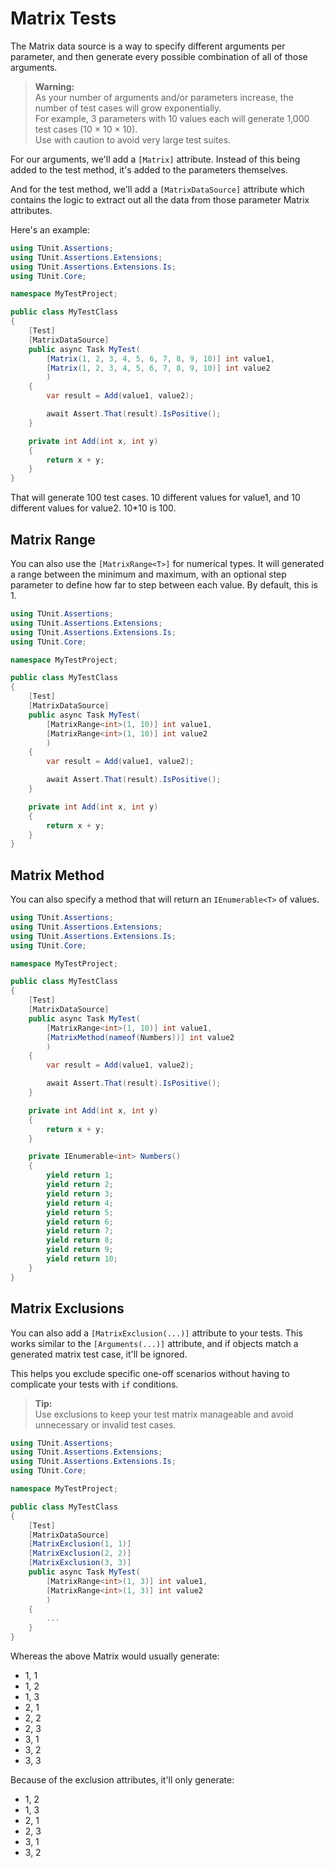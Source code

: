 # Matrix Tests

The Matrix data source is a way to specify different arguments per parameter, and then generate every possible combination of all of those arguments.

> **Warning:**  
> As your number of arguments and/or parameters increase, the number of test cases will grow exponentially.  
> For example, 3 parameters with 10 values each will generate 1,000 test cases (10 × 10 × 10).  
> Use with caution to avoid very large test suites.

For our arguments, we'll add a `[Matrix]` attribute. Instead of this being added to the test method, it's added to the parameters themselves.

And for the test method, we'll add a `[MatrixDataSource]` attribute which contains the logic to extract out all the data from those parameter Matrix attributes.

Here's an example:

```csharp
using TUnit.Assertions;
using TUnit.Assertions.Extensions;
using TUnit.Assertions.Extensions.Is;
using TUnit.Core;

namespace MyTestProject;

public class MyTestClass
{
    [Test]
    [MatrixDataSource]
    public async Task MyTest(
        [Matrix(1, 2, 3, 4, 5, 6, 7, 8, 9, 10)] int value1,
        [Matrix(1, 2, 3, 4, 5, 6, 7, 8, 9, 10)] int value2
        )
    {
        var result = Add(value1, value2);

        await Assert.That(result).IsPositive();
    }

    private int Add(int x, int y)
    {
        return x + y;
    }
}
```

That will generate 100 test cases. 10 different values for value1, and 10 different values for value2. 10\*10 is 100.

## Matrix Range

You can also use the `[MatrixRange<T>]` for numerical types. It will generated a range between the minimum and maximum, with an optional step parameter to define how far to step between each value. By default, this is 1.

```csharp
using TUnit.Assertions;
using TUnit.Assertions.Extensions;
using TUnit.Assertions.Extensions.Is;
using TUnit.Core;

namespace MyTestProject;

public class MyTestClass
{
    [Test]
    [MatrixDataSource]
    public async Task MyTest(
        [MatrixRange<int>(1, 10)] int value1,
        [MatrixRange<int>(1, 10)] int value2
        )
    {
        var result = Add(value1, value2);

        await Assert.That(result).IsPositive();
    }

    private int Add(int x, int y)
    {
        return x + y;
    }
}
```

## Matrix Method

You can also specify a method that will return an `IEnumerable<T>` of values.

```csharp
using TUnit.Assertions;
using TUnit.Assertions.Extensions;
using TUnit.Assertions.Extensions.Is;
using TUnit.Core;

namespace MyTestProject;

public class MyTestClass
{
    [Test]
    [MatrixDataSource]
    public async Task MyTest(
        [MatrixRange<int>(1, 10)] int value1,
        [MatrixMethod(nameof(Numbers))] int value2
        )
    {
        var result = Add(value1, value2);

        await Assert.That(result).IsPositive();
    }

    private int Add(int x, int y)
    {
        return x + y;
    }

    private IEnumerable<int> Numbers()
    {
        yield return 1;
        yield return 2;
        yield return 3;
        yield return 4;
        yield return 5;
        yield return 6;
        yield return 7;
        yield return 8;
        yield return 9;
        yield return 10;
    }
}
```

## Matrix Exclusions

You can also add a `[MatrixExclusion(...)]` attribute to your tests.
This works similar to the `[Arguments(...)]` attribute, and if objects match a generated matrix test case, it'll be ignored.

This helps you exclude specific one-off scenarios without having to complicate your tests with `if` conditions.

> **Tip:**  
> Use exclusions to keep your test matrix manageable and avoid unnecessary or invalid test cases.

```csharp
using TUnit.Assertions;
using TUnit.Assertions.Extensions;
using TUnit.Assertions.Extensions.Is;
using TUnit.Core;

namespace MyTestProject;

public class MyTestClass
{
    [Test]
    [MatrixDataSource]
    [MatrixExclusion(1, 1)]
    [MatrixExclusion(2, 2)]
    [MatrixExclusion(3, 3)]
    public async Task MyTest(
        [MatrixRange<int>(1, 3)] int value1,
        [MatrixRange<int>(1, 3)] int value2
        )
    {
        ...
    }
}
```

Whereas the above Matrix would usually generate: 
- 1, 1
- 1, 2
- 1, 3
- 2, 1
- 2, 2
- 2, 3
- 3, 1
- 3, 2
- 3, 3

Because of the exclusion attributes, it'll only generate:
- 1, 2
- 1, 3
- 2, 1
- 2, 3
- 3, 1
- 3, 2

